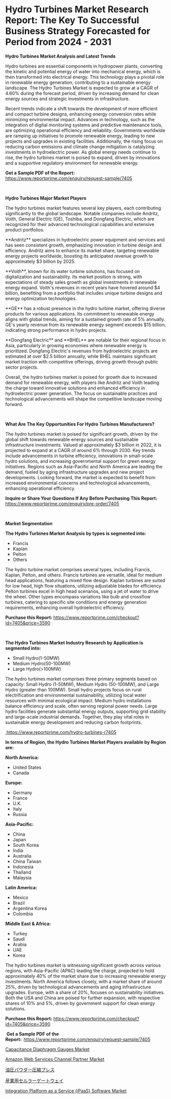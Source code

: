 <p><h1>Hydro Turbines Market Research Report: The Key To Successful Business Strategy Forecasted for Period from 2024 - 2031</h1></p><p><strong>Hydro Turbines Market Analysis and Latest Trends</strong></p>
<p><p>Hydro turbines are essential components in hydropower plants, converting the kinetic and potential energy of water into mechanical energy, which is then transformed into electrical energy. This technology plays a pivotal role in renewable energy generation, contributing to a sustainable energy landscape. The Hydro Turbines Market is expected to grow at a CAGR of 4.60% during the forecast period, driven by increasing demand for clean energy sources and strategic investments in infrastructure.</p><p>Recent trends indicate a shift towards the development of more efficient and compact turbine designs, enhancing energy conversion rates while minimizing environmental impact. Advances in technology, such as the integration of digital monitoring systems and predictive maintenance tools, are optimizing operational efficiency and reliability. Governments worldwide are ramping up initiatives to promote renewable energy, leading to new projects and upgrades in existing facilities. Additionally, the rising focus on reducing carbon emissions and climate change mitigation is catalyzing investments in hydroelectric power. As global energy needs continue to rise, the hydro turbines market is poised to expand, driven by innovations and a supportive regulatory environment for renewable energy.</p></p>
<p><strong>Get a Sample PDF of the Report:&nbsp;</strong> <a href="https://www.reportprime.com/enquiry/request-sample/7405">https://www.reportprime.com/enquiry/request-sample/7405</a></p>
<p>&nbsp;</p>
<p><strong>Hydro Turbines Major Market Players</strong></p>
<p><p>The hydro turbines market features several key players, each contributing significantly to the global landscape. Notable companies include Andritz, Voith, General Electric (GE), Toshiba, and Dongfang Electric, which are recognized for their advanced technological capabilities and extensive product portfolios.</p><p>**Andritz** specializes in hydroelectric power equipment and services and has seen consistent growth, emphasizing innovation in turbine design and efficiency. Andritz aims to enhance its market share, targeting renewable energy projects worldwide, boosting its anticipated revenue growth to approximately $3 billion by 2025.</p><p>**Voith**, known for its water turbine solutions, has focused on digitalization and sustainability. Its market position is strong, with expectations of steady sales growth as global investments in renewable energy expand. Voith's revenues in recent years have hovered around $4 billion, benefiting from a portfolio that includes unique turbine designs and energy optimization technologies.</p><p>**GE** has a robust presence in the hydro turbine market, offering diverse products for various applications. Its commitment to renewable energy aligns with global trends, aiming for a sustained growth rate of 5% annually. GE's yearly revenue from its renewable energy segment exceeds $15 billion, indicating strong performance in hydro projects.</p><p>**Dongfang Electric** and **BHEL** are notable for their regional focus in Asia, particularly in growing economies where renewable energy is prioritized. Dongfang Electric's revenues from hydroelectric projects are estimated at over $2.5 billion annually, while BHEL maintains significant market traction with competitive offerings, driving growth through public sector projects.</p><p>Overall, the hydro turbines market is poised for growth due to increased demand for renewable energy, with players like Andritz and Voith leading the charge toward innovative solutions and enhanced efficiency in hydroelectric power generation. The focus on sustainable practices and technological advancements will shape the competitive landscape moving forward.</p></p>
<p>&nbsp;</p>
<p><strong>What Are The Key Opportunities For Hydro Turbines Manufacturers?</strong></p>
<p><p>The hydro turbines market is poised for significant growth, driven by the global shift towards renewable energy sources and sustainable infrastructure investments. Valued at approximately $3 billion in 2022, it is projected to expand at a CAGR of around 6% through 2030. Key trends include advancements in turbine efficiency, innovations in small-scale hydro solutions, and increasing governmental support for green energy initiatives. Regions such as Asia-Pacific and North America are leading the demand, fueled by aging infrastructure upgrades and new project developments. Looking forward, the market is expected to benefit from increased environmental concerns and technological advancements, enhancing operational efficiency.</p></p>
<p><strong>Inquire or Share Your Questions If Any Before Purchasing This Report:</strong> <a href="https://www.reportprime.com/enquiry/pre-order/7405">https://www.reportprime.com/enquiry/pre-order/7405</a></p>
<p>&nbsp;</p>
<p><strong>Market Segmentation</strong></p>
<p><strong>The Hydro Turbines Market Analysis by types is segmented into:</strong></p>
<p><ul><li>Francis</li><li>Kaplan</li><li>Pelton</li><li>Others</li></ul></p>
<p><p>The hydro turbine market comprises several types, including Francis, Kaplan, Pelton, and others. Francis turbines are versatile, ideal for medium head applications, featuring a mixed flow design. Kaplan turbines are suited for low head, high flow situations, utilizing adjustable blades for efficiency. Pelton turbines excel in high head scenarios, using a jet of water to drive the wheel. Other types encompass variations like bulb and crossflow turbines, catering to specific site conditions and energy generation requirements, enhancing overall hydroelectric efficiency.</p></p>
<p><strong>Purchase this Report:&nbsp;</strong><a href="https://www.reportprime.com/checkout?id=7405&price=3590">https://www.reportprime.com/checkout?id=7405&price=3590</a></p>
<p>&nbsp;</p>
<p><strong>The Hydro Turbines Market Industry Research by Application is segmented into:</strong></p>
<p><ul><li>Small Hydro(1-50MW)</li><li>Medium Hydro(50-100MW)</li><li>Large Hydro(>100MW)</li></ul></p>
<p><p>The hydro turbines market comprises three primary segments based on capacity: Small Hydro (1-50MW), Medium Hydro (50-100MW), and Large Hydro (greater than 100MW). Small hydro projects focus on rural electrification and environmental sustainability, utilizing local water resources with minimal ecological impact. Medium hydro installations balance efficiency and scale, often serving regional power needs. Large hydro facilities generate substantial energy outputs, supporting grid stability and large-scale industrial demands. Together, they play vital roles in sustainable energy development and reducing carbon footprints.</p></p>
<p><a href="https://www.reportprime.com/hydro-turbines-r7405">&nbsp;https://www.reportprime.com/hydro-turbines-r7405</a></p>
<p><strong>In terms of Region, the Hydro Turbines Market Players available by Region are:</strong></p>
<p>
    <p> <strong> North America: </strong>
        <ul>
            <li>United States</li>
            <li>Canada</li>
        </ul>
        </p> 
    <p> <strong> Europe: </strong>
        <ul>
            <li>Germany</li>
            <li>France</li>
            <li>U.K.</li>
            <li>Italy</li>
            <li>Russia</li>
        </ul>
        </p> 
    <p> <strong> Asia-Pacific: </strong>
        <ul>
            <li>China</li>
            <li>Japan</li>
            <li>South Korea</li>
            <li>India</li>
            <li>Australia</li>
            <li>China Taiwan</li>
            <li>Indonesia</li>
            <li>Thailand</li>
            <li>Malaysia</li>
        </ul>
        </p> 
    <p> <strong> Latin America: </strong>
        <ul>
            <li>Mexico</li>
            <li>Brazil</li>
            <li>Argentina Korea</li>
            <li>Colombia</li>
        </ul>
        </p> 
    <p> <strong> Middle East & Africa: </strong>
        <ul>
            <li>Turkey</li>
            <li>Saudi</li>
            <li>Arabia</li>
            <li>UAE</li>
            <li>Korea</li>
        </ul>
    </p>
    </p>
<p><p>The hydro turbines market is witnessing significant growth across various regions, with Asia-Pacific (APAC) leading the charge, projected to hold approximately 40% of the market share due to increasing renewable energy investments. North America follows closely, with a market share of around 25%, driven by technological advancements and aging infrastructure upgrades. Europe, with a share of 20%, focuses on sustainability initiatives. Both the USA and China are poised for further expansion, with respective shares of 10% and 5%, driven by government support for clean energy solutions.</p></p>
<p><strong>Purchase this Report: </strong><a href="https://www.reportprime.com/checkout?id=7405&price=3590">https://www.reportprime.com/checkout?id=7405&price=3590</a></p>
<p>&nbsp;<strong>Get a Sample PDF of the Report:&nbsp;&nbsp;</strong><a href="https://www.reportprime.com/enquiry/request-sample/7405">https://www.reportprime.com/enquiry/request-sample/7405</a></p>
<p><strong></strong></p>
<p><p><a href="https://github.com/MaryNelson695/Market-Research-Report-List-1/blob/main/capacitance-diaphragm-gauges-market.md">Capacitance Diaphragm Gauges Market</a></p><p><a href="https://issuu.com/reportprime-2/docs/amazon-web-services-channel-partner_27e25f77d13876">Amazon Web Services Channel Partner Market</a></p><p><a href="https://medium.com/@olyy49keyt/%E6%88%A6%E7%95%A5%E7%9A%84%E3%83%AD%E3%83%BC%E3%83%89%E3%83%9E%E3%83%83%E3%83%97-%E3%82%B0%E3%83%AD%E3%83%BC%E3%83%90%E3%83%AB%E6%B2%B9%E5%9C%A7%E7%B2%89%E6%9C%AB%E5%9C%A7%E7%B8%AE%E3%83%97%E3%83%AC%E3%82%B9%E5%B8%82%E5%A0%B4%E3%81%AE%E6%B4%9E%E5%AF%9F%E3%81%A8%E6%A9%9F%E4%BC%9A-2024-2031-b2cbb69bd9de">油圧パウダー圧縮プレス</a></p><p><a href="https://medium.com/@olyy49keyt/%E7%94%A3%E6%A5%AD%E7%94%A8%E3%82%BB%E3%83%AB%E3%83%A9%E3%83%BC%E3%82%B2%E3%83%BC%E3%83%88%E3%82%A6%E3%82%A7%E3%82%A4%E5%B8%82%E5%A0%B4%E3%81%AE%E7%8F%BE%E5%9C%A8%E3%81%A8%E5%B0%86%E6%9D%A5%E3%81%AE%E5%B1%95%E6%9C%9B%E3%81%AF%E4%BD%95%E3%81%A7%E3%81%99%E3%81%8B-%E5%B8%82%E5%A0%B4%E5%88%86%E6%9E%90%E3%81%A8%E4%BB%8A%E5%BE%8C%E3%81%AE%E6%96%B9%E5%90%91%E6%80%A7-2024%E5%B9%B4-2031%E5%B9%B4-1ed50e4f0bda">産業用セルラーゲートウェイ</a></p><p><a href="https://issuu.com/reportprime-2/docs/integration-platform-as-a-service-i_56a8935a842d32">Integration Platform as a Service (iPaaS) Software Market</a></p></p>